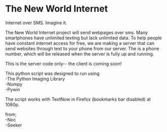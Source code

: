# The New World Internet
Internet over SMS. Imagine it.  

The New World Internet project will send webpages over sms.
 Many smartphones have unlimited texting but lack unlimited data.
 To help people have constant internet access for free, we are 
 making a server that can send websites through text to your 
 phone from our server. The is a phone number, which will be
 released when the server is fully up and running.  

This is the server code only-- the client is coming soon!

This python script was designed to run using  
	-The Python Imaging Library  
	-Numpy  
	-Pywin  

The script works with TextNow in Firefox (bookmarks bar disabled) at 1080p.  

 from;  
 -Noc  
 -Seeker  


 

 
